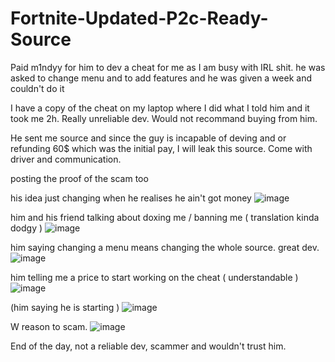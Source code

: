 # Fortnite-Updated-P2c-Ready-Source

Paid m1ndyy for him to dev a cheat for me as I am busy with IRL shit. he was asked to change menu and to add features and he was given a week and couldn't do it 

I have a copy of the cheat on my laptop where I did what I told him and it took me 2h. Really unreliable dev. Would not recommand buying from him.

He sent me source and since the guy is incapable of deving and or refunding 60$ which was the initial  pay, I will leak this source. Come with driver and communication.

posting the proof of the scam too

his idea just changing when he realises he ain't got money
![image](https://github.com/RLBmods/Fortnite-Updated-P2c-Ready-Source/assets/92787223/70898db1-1a06-4b0f-aa23-6ac0210b4414) 

him and his friend talking about doxing me / banning me ( translation kinda dodgy ) 
![image](https://github.com/RLBmods/Fortnite-Updated-P2c-Ready-Source/assets/92787223/409f0d75-0e38-42de-9ef8-11b7cd4fbf53) 

him saying changing a menu means changing the whole source. great dev.
![image](https://github.com/RLBmods/Fortnite-Updated-P2c-Ready-Source/assets/92787223/da4ee9bc-0fc9-4690-a435-94b4565398da) 

him telling me a price to start working on the cheat ( understandable ) 
![image](https://github.com/RLBmods/Fortnite-Updated-P2c-Ready-Source/assets/92787223/0f190f66-68b6-46f6-af8f-bf3cd7aa60fb)

(him saying he is starting ) 
![image](https://github.com/RLBmods/Fortnite-Updated-P2c-Ready-Source/assets/92787223/4d7bcc0b-ca48-4539-9c89-0b2734c3548e) 

W reason to scam.
![image](https://github.com/RLBmods/Fortnite-Updated-P2c-Ready-Source/assets/92787223/f6c036bd-d7cb-46af-8320-a87e2087d5a5) 

End of the day, not a reliable dev, scammer and wouldn't trust him.
